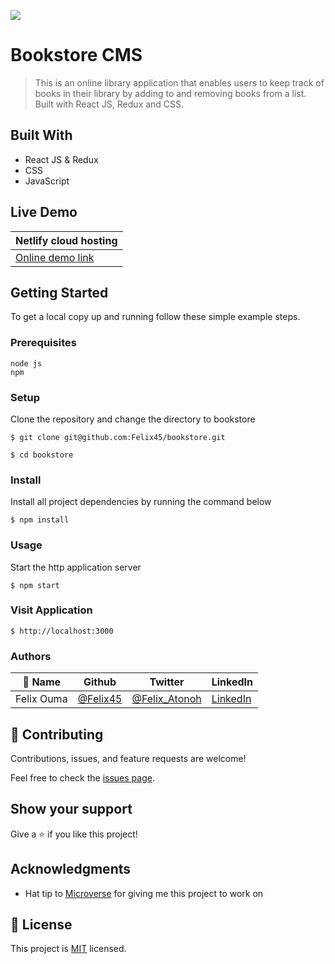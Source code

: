 ![](https://img.shields.io/badge/Microverse-blueviolet)

# Bookstore CMS

> This is an online library application that enables users to keep track of books in their library by adding to and removing books from a list. Built with React JS, Redux and CSS.

## Built With

- React JS & Redux
- CSS
- JavaScript

## Live Demo
|Netlify cloud hosting|
|----------------------|
|[Online demo link](https://bookstore-appl.netlify.app/books)|

## Getting Started

To get a local copy up and running follow these simple example steps.

### Prerequisites
```
node js
npm

```
### Setup
Clone the repository and change the directory to bookstore

``` 
$ git clone git@github.com:Felix45/bookstore.git

$ cd bookstore

```

### Install
Install all project dependencies by running the command below
 
``` 
$ npm install
```
### Usage
Start the http application server
``` 
$ npm start
```

### Visit Application
```
$ http://localhost:3000
```


### Authors

| 👤 Name | Github | Twitter | LinkedIn |
|------|--------|---------|----------|
|Felix Ouma|[@Felix45](https://github.com/Felix45)|[@Felix_Atonoh](https://twitter.com/Felix_Atonoh)|[LinkedIn](https://www.linkedin.com/in/felix-ouma-639766b0/)|


## 🤝 Contributing

Contributions, issues, and feature requests are welcome!

Feel free to check the [issues page](https://github.com/Felix45/bookstore/issues).

## Show your support

Give a ⭐️ if you like this project!

## Acknowledgments

- Hat tip to [Microverse](https://bit.ly/MicroverseTN) for giving me this project to work on


## 📝 License

This project is [MIT](https://github.com/git/git-scm.com/blob/main/MIT-LICENSE.txt) licensed.
